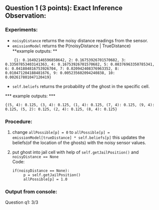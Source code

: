 ## Question 1 (3 points): Exact Inference Observation:

### Experiments:  
- `noisyDistance` returns the noisy distance readings from the sensor.  
- `emissionModel` returns the P(noisyDistance | TrueDistance)  
	**example outputs: **   

```   
	{1: 0.16492146596858642, 2: 0.16753926701570682, 3: 0.33507853403141363, 4: 0.16753926701570682, 5: 0.08376963350785341, 6: 0.041884816753926704, 7: 0.020942408376963352, 8: 0.010471204188481676, 9: 0.005235602094240838, 10: 0.002617801047120419} 
```   
- `self.beliefs` returns the probability of the ghost in the specific cell. 

*** example outputs: ***

```
{(5, 4): 0.125, (3, 4): 0.125, (1, 4): 0.125, (7, 4): 0.125, (9, 4): 0.125, (5, 2): 0.125, (2, 4): 0.125, (8, 4): 0.125}
```	

### Procedure:
1. change `allPossible[p] = 0` to `allPossible[p] = emissionModel[trueDistance] * self.beliefs[p]` this updates the beliefs(of the location of the ghosts) with the noisy sensor values.
2. put ghost into jail cell with help of `self.getJailPosition()` and `noisyDistance == None`  
   Code:
    
   ```
   if(noisyDistance == None):
        p = self.getJailPosition()
        allPossible[p] = 1.0
   ```
### Output from console:
Question q1: 3/3 

  
